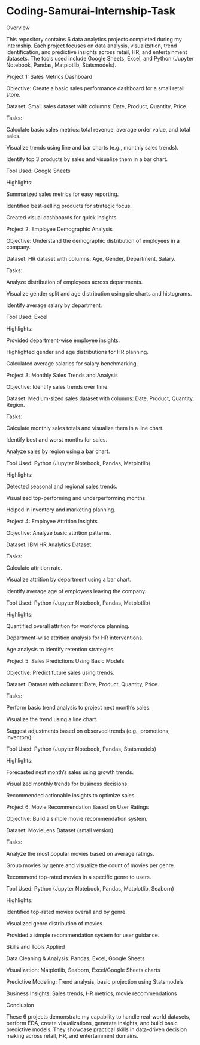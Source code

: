 # Coding-Samurai-Internship-Task
Overview

This repository contains 6 data analytics projects completed during my internship. Each project focuses on data analysis, visualization, trend identification, and predictive insights across retail, HR, and entertainment datasets. The tools used include Google Sheets, Excel, and Python (Jupyter Notebook, Pandas, Matplotlib, Statsmodels).

Project 1: Sales Metrics Dashboard

Objective: Create a basic sales performance dashboard for a small retail store.

Dataset: Small sales dataset with columns: Date, Product, Quantity, Price.

Tasks:

Calculate basic sales metrics: total revenue, average order value, and total sales.

Visualize trends using line and bar charts (e.g., monthly sales trends).

Identify top 3 products by sales and visualize them in a bar chart.

Tool Used: Google Sheets

Highlights:

Summarized sales metrics for easy reporting.

Identified best-selling products for strategic focus.

Created visual dashboards for quick insights.

Project 2: Employee Demographic Analysis

Objective: Understand the demographic distribution of employees in a company.

Dataset: HR dataset with columns: Age, Gender, Department, Salary.

Tasks:

Analyze distribution of employees across departments.

Visualize gender split and age distribution using pie charts and histograms.

Identify average salary by department.

Tool Used: Excel

Highlights:

Provided department-wise employee insights.

Highlighted gender and age distributions for HR planning.

Calculated average salaries for salary benchmarking.

Project 3: Monthly Sales Trends and Analysis

Objective: Identify sales trends over time.

Dataset: Medium-sized sales dataset with columns: Date, Product, Quantity, Region.

Tasks:

Calculate monthly sales totals and visualize them in a line chart.

Identify best and worst months for sales.

Analyze sales by region using a bar chart.

Tool Used: Python (Jupyter Notebook, Pandas, Matplotlib)

Highlights:

Detected seasonal and regional sales trends.

Visualized top-performing and underperforming months.

Helped in inventory and marketing planning.

Project 4: Employee Attrition Insights

Objective: Analyze basic attrition patterns.

Dataset: IBM HR Analytics Dataset.

Tasks:

Calculate attrition rate.

Visualize attrition by department using a bar chart.

Identify average age of employees leaving the company.

Tool Used: Python (Jupyter Notebook, Pandas, Matplotlib)

Highlights:

Quantified overall attrition for workforce planning.

Department-wise attrition analysis for HR interventions.

Age analysis to identify retention strategies.

Project 5: Sales Predictions Using Basic Models

Objective: Predict future sales using trends.

Dataset: Dataset with columns: Date, Product, Quantity, Price.

Tasks:

Perform basic trend analysis to project next month’s sales.

Visualize the trend using a line chart.

Suggest adjustments based on observed trends (e.g., promotions, inventory).

Tool Used: Python (Jupyter Notebook, Pandas, Statsmodels)

Highlights:

Forecasted next month’s sales using growth trends.

Visualized monthly trends for business decisions.

Recommended actionable insights to optimize sales.

Project 6: Movie Recommendation Based on User Ratings

Objective: Build a simple movie recommendation system.

Dataset: MovieLens Dataset (small version).

Tasks:

Analyze the most popular movies based on average ratings.

Group movies by genre and visualize the count of movies per genre.

Recommend top-rated movies in a specific genre to users.

Tool Used: Python (Jupyter Notebook, Pandas, Matplotlib, Seaborn)

Highlights:

Identified top-rated movies overall and by genre.

Visualized genre distribution of movies.

Provided a simple recommendation system for user guidance.

Skills and Tools Applied

Data Cleaning & Analysis: Pandas, Excel, Google Sheets

Visualization: Matplotlib, Seaborn, Excel/Google Sheets charts

Predictive Modeling: Trend analysis, basic projection using Statsmodels

Business Insights: Sales trends, HR metrics, movie recommendations

Conclusion

These 6 projects demonstrate my capability to handle real-world datasets, perform EDA, create visualizations, generate insights, and build basic predictive models. They showcase practical skills in data-driven decision making across retail, HR, and entertainment domains.
